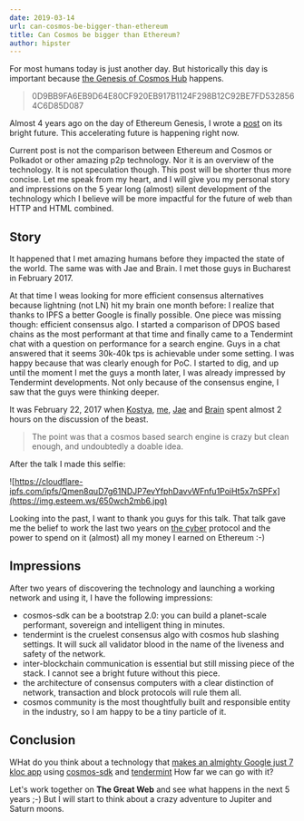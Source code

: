 ```yaml
---
date: 2019-03-14
url: can-cosmos-be-bigger-than-ethereum
title: Can Cosmos be bigger than Ethereum?
author: hipster
---
```


For most humans today is just another day. But historically this day is important because [the Genesis of Cosmos Hub](https://www.mintscan.io/blocks/0) happens.

> 0D9BB9FA6EB9D64E80CF920EB917B1124F298B12C92BE7FD5328564C6D85D087

Almost 4 years ago on the day of Ethereum Genesis, I wrote a [post](https://blog.cyber.fund/ethereum-yet-another-next-big-thing-7168157480bc) on its bright future. This accelerating future is happening right now.

Current post is not the comparison between Ethereum and Cosmos or Polkadot or other amazing p2p technology. Nor it is an overview of the technology. It is not speculation though. This post will be shorter thus more concise. Let me speak from my heart, and I will give you my personal story and impressions on the 5 year long (almost) silent development of the technology which I believe will be more impactful for the future of web than HTTP and HTML combined.

## Story

It happened that I met amazing humans before they impacted the state of the world. The same was with Jae and Brain. I met those guys in Bucharest in February 2017.

At that time I weas looking for more efficient consensus alternatives because lightning (not LN) hit my brain one month before: I realize that thanks to IPFS a better Google is finally possible. One piece was missing though: efficient consensus algo. I started a comparison of DPOS based chains as the most performant at that time and finally came to a Tendermint chat with a question on performance for a search engine. Guys in a chat answered that it seems 30k-40k tps is achievable under some setting. I was happy because that was clearly enough for PoC. I started to dig, and up until the moment I met the guys a month later, I was already impressed by Tendermint developments. Not only because of the consensus engine, I saw that the guys were thinking deeper.

It was February 22, 2017 when [Kostya](https://twitter.com/Lomashuk), [me](https://twitter.com/21xhipster), [Jae](https://twitter.com/jaekwon) and [Brain](https://twitter.com/crainbf) spent almost 2 hours on the discussion of the beast.

> The point was that a cosmos based search engine is crazy but clean enough, and undoubtedly a doable idea.

After the talk I made this selfie:




![https://cloudflare-ipfs.com/ipfs/Qmen8quD7g61NDJP7evYfphDavvWFnfu1PoiHt5x7nSPFx](https://img.esteem.ws/650wch2mb6.jpg)

Looking into the past, I want to thank you guys for this talk. That talk gave me the belief to work the last two years on [the cyber](https://cyberd.ai) protocol and the power to spend on it (almost) all my money I earned on Ethereum :-)

## Impressions

After two years of discovering the technology and launching a working network and using it, I have the following impressions:

- cosmos-sdk can be a bootstrap 2.0: you can build a planet-scale performant, sovereign and intelligent thing in minutes.
- tendermint is the cruelest consensus algo with cosmos hub slashing settings. It will suck all validator blood in the name of the liveness and safety of the network.
- inter-blockchain communication is essential but still missing piece of the stack. I cannot see a bright future without this piece.
- the architecture of consensus computers with a clear distinction of network, transaction and block protocols will rule them all.
- cosmos community is the most thoughtfully built and responsible entity in the industry, so I am happy to be a tiny particle of it.

## Conclusion

WHat do you think about a technology that [makes an almighty Google just 7 kloc app](https://github.com/cybercongress/cyberd) using [cosmos-sdk](https://github.com/cosmos/cosmos-sdk) and [tendermint](https://github.com/tendermint) 
How far we can go with it?

Let's work together on **The Great Web** and see what happens in the next 5 years ;-) But I will start to think about a crazy adventure to Jupiter and Saturn moons.
